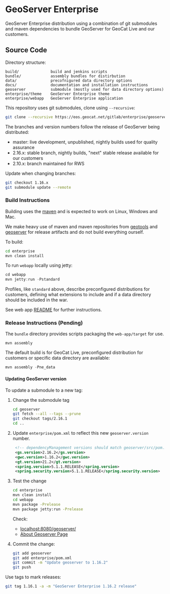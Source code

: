 # GeoServer Enterprise

GeoServer Enterprise distribution using a combination of git submodules and maven dependencies to bundle GeoServer for GeoCat Live and our customers.

## Source Code

Directory structure:

```
build/              build and jenkins scripts
bundle/             assembly bundles for distirbution
data/               precofnigured data directory options
docs/               documentation and installation instructions
geoserver           submodule (mostly used for data directory options)
enterprise/theme    GeoServer Enterprise theme
enterprise/webapp   GeoServer Enterprise application
```

This repository uses git submodules, clone using ``--recursive``:

```bash
git clone --recursive https://eos.geocat.net/gitlab/enterprise/geoserver-enterprise.git
```

The branches and version numbers follow the release of GeoServer being distributed:

* master: live development, unpublished, nightly builds used for quality assurance
* 2.16.x: stable branch, nightly builds, "next" stable release available for our customers
* 2.10.x: branch maintained for RWS

Update when changing branches:

```bash
git checkout 1.16.x
git submodule update --remote
```

### Build Instructions

Building uses the [maven](https://maven.apache.org) and is expected to work on Linux, Windows and Mac.

We make heavy use of maven and maven repositories from [geotools](https://download.osgeo.org/webdav/geotools/) and [geoserver](https://repo.boundlessgeo.com/release/) for release artifacts and do not build everything ourself. 

To build:

```bash
cd enterprise
mvn clean install 
```

To run `webapp` locally using jetty:
```java
cd webapp
mvn jetty:run -Pstandard
```

Profiles, like `standard` above, describe preconfigured distributions for customers, defining what extensions to include and if a data directory should be included in the war.

See web app [README](enterprise/webapp/README.md) for further instructions.

### Release Instructions (Pending)

The ``bundle`` directory provides scripts packaging the `web-app/target` for use.

```
mvn assembly
```

The default build is for GeoCat Live, preconfigured distribution for customers or specific data directory are available:

```java
mvn assembly -Pne_data
```

#### Updating GeoServer version

To update a submodule to a new tag:

1. Change the submodule tag

   ```bash
   cd geoserver
   git fetch --all --tags --prune
   git checkout tags/2.16.1
   cd ..
   ```

2. Update `enterprise/pom.xml` to reflect this new `geoserver.version` number.
   
   ```xml
    <!-- dependencyManagement versions should match geoserver/src/pom.xml -->
    <gs.version>2.16.2</gs.version>
    <gwc.version>1.16.2</gwc.version>
    <gt.version>21.2</gt.version>
    <spring.version>5.1.1.RELEASE</spring.version>
    <spring.security.version>5.1.1.RELEASE</spring.security.version>
   ```

3. Test the change
   
   ```bash
   cd enterprise
   mvn clean install
   cd webapp
   mvn package -Prelease
   mvn package jetty:run -Prelease
   ```
   
   Check:
   
   * [localhost:8080/geoserver/](http://localhost:8080/geoserver/)
   * [About Geoserver Page]( http://localhost:8080/geoserver/web/wicket/bookmarkable/org.geoserver.web.AboutGeoServerPage)
   
   
4. Commit the change:

   ```bash
   git add geoserver
   git add enterprise/pom.xml
   git commit -m "Update geoserver to 1.16.2"
   git push
   ```

Use tags to mark releases:

```bash
git tag 1.16.1 -a -m "GeoServer Enterprise 1.16.2 release"
```